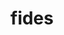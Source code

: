 ---
title: "fides"
layout: cache
categories: [package, develop-2025-03-02]
meta: {"compilers": ["gcc@=11.1.0", "gcc@=11.4.0"], "num_specs": 4, "num_specs_by_stack": {"data-vis-sdk": 2, "e4s": 1, "e4s-neoverse-v2": 1, "root": 4}, "oss": ["ubuntu20.04", "ubuntu22.04"], "platforms": ["linux"], "stacks": ["data-vis-sdk", "e4s", "e4s-neoverse-v2", "root"], "targets": ["neoverse_v2", "x86_64_v3"], "versions": ["1.2.0"]}
spec_details: [{"compiler": "gcc@=11.4.0", "hash": "3ovnrcrki7djp6l4tz3wpjjbxbhlubuk", "os": "ubuntu22.04", "platform": "linux", "size": "-", "stacks": ["e4s-neoverse-v2", "root"], "target": "neoverse_v2", "variants": ["build_system=cmake", "build_type=Release", "generator=make", "~ipo", "+mpi"], "versions": ["1.2.0"]}, {"compiler": "gcc@=11.1.0", "hash": "44oghaqie2asghgch2snhobjs3u56wcu", "os": "ubuntu20.04", "platform": "linux", "size": "-", "stacks": ["data-vis-sdk", "root"], "target": "x86_64_v3", "variants": ["build_system=cmake", "build_type=Release", "generator=make", "~ipo", "+mpi"], "versions": ["1.2.0"]}, {"compiler": "gcc@=11.4.0", "hash": "5aj4z5afwrjtsvl6qmkzhupjffcdcmk2", "os": "ubuntu22.04", "platform": "linux", "size": "-", "stacks": ["e4s", "root"], "target": "x86_64_v3", "variants": ["build_system=cmake", "build_type=Release", "generator=make", "~ipo", "+mpi"], "versions": ["1.2.0"]}, {"compiler": "gcc@=11.1.0", "hash": "z7gwzwthze6ywgwy33vob3poc3rvokw7", "os": "ubuntu20.04", "platform": "linux", "size": "-", "stacks": ["data-vis-sdk", "root"], "target": "x86_64_v3", "variants": ["build_system=cmake", "build_type=Release", "generator=make", "~ipo", "+mpi"], "versions": ["1.2.0"]}]
---